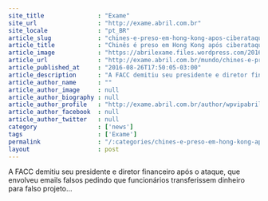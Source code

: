 ```yaml
---
site_title               : "Exame"
site_url                 : "http://exame.abril.com.br"
site_locale              : "pt_BR"
article_slug             : "chines-e-preso-em-hong-kong-apos-ciberataque-na-austria"
article_title            : "Chinês é preso em Hong Kong após ciberataque na Áustria"
article_image            : "https://abrilexame.files.wordpress.com/2016/09/size_960_16_9_policia-em-hong-kong.jpg?quality=70&strip=all&w=960"
article_url              : "http://exame.abril.com.br/mundo/chines-e-preso-em-hong-kong-apos-ciberataque-na-austria/"
article_published_at     : "2016-08-26T17:50:05-03:00"
article_description      : "A FACC demitiu seu presidente e diretor financeiro após o ataque, que envolveu emails falsos pedindo que funcionários transferissem dinheiro para falso projeto..."
article_author_name      : ""
article_author_image     : null
article_author_biography : null
article_author_profile   : "http://exame.abril.com.br/author/wpvipabril/"
article_author_facebook  : null
article_author_twitter   : null
category                 : ['news']
tags                     : ['Exame']
permalink                : "/:categories/chines-e-preso-em-hong-kong-apos-ciberataque-na-austria/"
layout                   : post
---
```


A FACC demitiu seu presidente e diretor financeiro após o ataque, que envolveu emails falsos pedindo que funcionários transferissem dinheiro para falso projeto...
